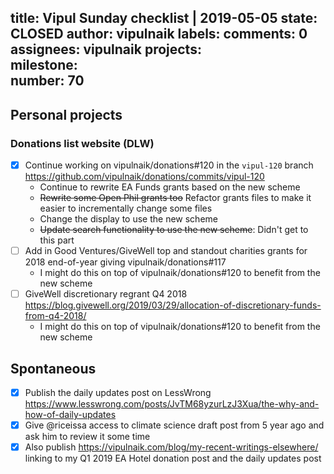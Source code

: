 title:	Vipul Sunday checklist | 2019-05-05
state:	CLOSED
author:	vipulnaik
labels:	
comments:	0
assignees:	vipulnaik
projects:	
milestone:	
number:	70
--
## Personal projects

### Donations list website (DLW)

- [x] Continue working on vipulnaik/donations#120 in the `vipul-120` branch https://github.com/vipulnaik/donations/commits/vipul-120
  - Continue to rewrite EA Funds grants based on the new scheme
  - ~~Rewrite some Open Phil grants too~~ Refactor grants files to make it easier to incrementally change some files
  - Change the display to use the new scheme
  - ~~Update search functionality to use the new scheme~~: Didn't get to this part
- [ ] Add in Good Ventures/GiveWell top and standout charities grants for 2018 end-of-year giving vipulnaik/donations#117
  - I might do this on top of vipulnaik/donations#120 to benefit from the new scheme
- [ ] GiveWell discretionary regrant Q4 2018 https://blog.givewell.org/2019/03/29/allocation-of-discretionary-funds-from-q4-2018/
  - I might do this on top of vipulnaik/donations#120 to benefit from the new scheme

## Spontaneous

- [x] Publish the daily updates post on LessWrong https://www.lesswrong.com/posts/JvTM68yzurLzJ3Xua/the-why-and-how-of-daily-updates
- [x] Give @riceissa access to climate science draft post from 5 year ago and ask him to review it some time
- [x] Also publish https://vipulnaik.com/blog/my-recent-writings-elsewhere/ linking to my Q1 2019 EA Hotel donation post and the daily updates post
